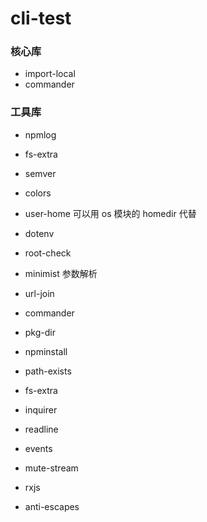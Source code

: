 # cli-test

### 核心库

- import-local
- commander

### 工具库

- npmlog
- fs-extra
- semver
- colors
- user-home 可以用 os 模块的 homedir 代替
- dotenv
- root-check
- minimist 参数解析
- url-join
- commander
- pkg-dir
- npminstall
- path-exists
- fs-extra

- inquirer
- readline
- events
- mute-stream
- rxjs
- anti-escapes

